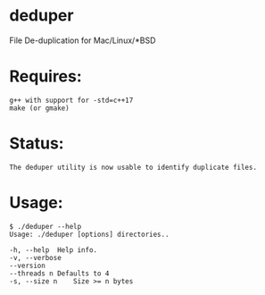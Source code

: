 # deduper
File De-duplication for Mac/Linux/*BSD

# Requires:
    g++ with support for -std=c++17
    make (or gmake)

# Status:
	The deduper utility is now usable to identify duplicate files. 

# Usage:

    $ ./deduper --help
    Usage: ./deduper [options] directories..

	-h, --help	Help info.
	-v, --verbose
	--version
	--threads n	Defaults to 4
	-s, --size n	Size >= n bytes
